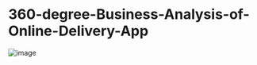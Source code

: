 # 360-degree-Business-Analysis-of-Online-Delivery-App
![image](https://github.com/hifrndz/360-degree-Business-Analysis-of-Online-Delivery-App/assets/119842505/631a9b16-5ef0-4f37-a822-e1593c6c5bd3)
